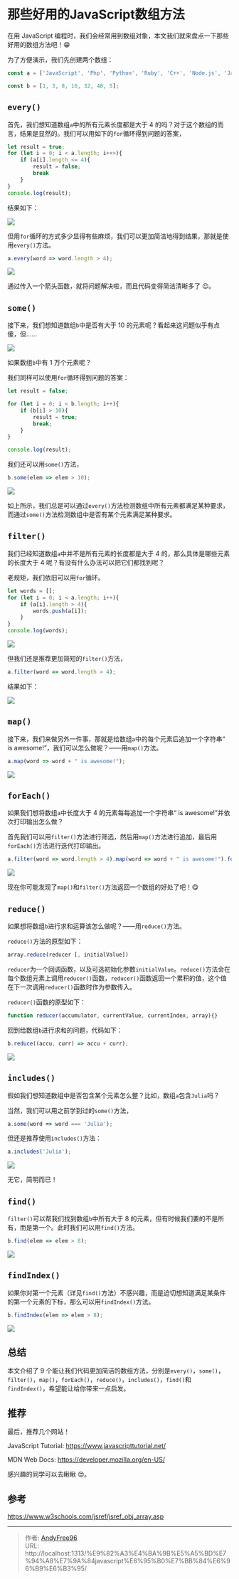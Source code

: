 # 那些好用的JavaScript数组方法


在用 JavaScript 编程时，我们会经常用到数组对象，本文我们就来盘点一下那些好用的数组方法吧！😁

<!--more-->

为了方便演示，我们先创建两个数组：

```JavaScript
const a = ['JavaScript', 'Php', 'Python', 'Ruby', 'C++', 'Node.js', 'Java', 'C++'];

const b = [1, 3, 8, 16, 32, 48, 5];
```

## `every()`

首先，我们想知道数组`a`中的所有元素长度都是大于 4 的吗？对于这个数组的而言，结果是显然的。我们可以用如下的`for`循环得到问题的答案，

```JavaScript
let result = true;
for (let i = 0; i < a.length; i++>){
    if (a[i].length <= 4){
        result = false;
        break
    }
}
console.log(result);
```

结果如下：

![](/images/202402/4/1.png)

但用`for`循环的方式多少显得有些麻烦，我们可以更加简洁地得到结果，那就是使用`every()`方法。

```JavaScript
a.every(word => word.length > 4);
```

![](/images/202402/4/2.png)

通过传入一个箭头函数，就将问题解决啦，而且代码变得简洁清晰多了 😉。

## `some()`

接下来，我们想知道数组`b`中是否有大于 10 的元素呢？看起来这问题似乎有点傻，但......

![](/images/202402/4/3.png)

如果数组`b`中有 1 万个元素呢？

我们同样可以使用`for`循环得到问题的答案：

```JavaScript
let result = false;

for (let i = 0; i < b.length; i++){
    if (b[i] > 10){
        result = true;
        break;
    }
}

console.log(result);
```

我们还可以用`some()`方法，

```JavaScript
b.some(elem => elem > 10);
```

![](/images/202402/4/4.png)

如上所示，我们总是可以通过`every()`方法检测数组中所有元素都满足某种要求，而通过`some()`方法检测数组中是否有某个元素满足某种要求。

## `filter()`

我们已经知道数组`a`中并不是所有元素的长度都是大于 4 的，那么具体是哪些元素的长度大于 4 呢？有没有什么办法可以把它们都找到呢？

老规矩，我们依旧可以用`for`循环。

```JavaScript
let words = [];
for (let i = 0; i < a.length; i++){
    if (a[i].length > 4){
        words.push(a[i]);
    }
}
console.log(words);
```

![](/images/202402/4/5.png)

但我们还是推荐更加简短的`filter()`方法，

```JavaScript
a.filter(word => word.length > 4);
```

结果如下：

![](/images/202402/4/6.png)

## `map()`

接下来，我们来做另外一件事，那就是给数组`a`中的每个元素后追加一个字符串“ is awesome!”，我们可以怎么做呢？——用`map()`方法。

```JavaScript
a.map(word => word + " is awesome!");
```

![](/images/202402/4/7.png)

## `forEach()`

如果我们想将数组`a`中长度大于 4 的元素每每追加一个字符串“ is awesome!”并依次打印输出怎么做？

首先我们可以用`filter()`方法进行筛选，然后用`map()`方法进行追加，最后用`forEach()`方法进行迭代打印输出。

```JavaScript
a.filter(word => word.length > 4).map(word => word + " is awesome!").forEach(word => console.log(word));
```

![](/images/202402/4/8.png)

现在你可能发现了`map()`和`filter()`方法返回一个数组的好处了吧！😋

## `reduce()`

如果想将数组`b`进行求和运算该怎么做呢？——用`reduce()`方法。

`reduce()`方法的原型如下：

```JavaScript
array.reduce(reducer [, initialValue])
```

`reducer`为一个回调函数，以及可选初始化参数`initialValue`。`reduce()`方法会在每个数组元素上调用`reducer()`函数，`reducer()`函数返回一个累积的值，这个值在下一次调用`reducer()`函数时作为参数传入。

`reducer()`函数的原型如下：

```JavaScript
function reducer(accumulator, currentValue, currentIndex, array){}
```

回到给数组`b`进行求和的问题，代码如下：

```JavaScript
b.reduce((accu, curr) => accu + curr);
```

![](/images/202402/4/9.png)

## `includes()`

假如我们想知道数组中是否包含某个元素怎么整？比如，数组`a`包含`Julia`吗？

当然，我们可以用之前学到过的`some()`方法，

```JavaScript
a.some(word => word === 'Julia');
```

但还是推荐使用`includes()`方法：

```JavaScript
a.includes('Julia');
```

![](/images/202402/4/10.png)

无它，简明而已！

## `find()`

`filter()`可以帮我们找到数组`b`中所有大于 8 的元素，但有时候我们要的不是所有，而是第一个。此时我们可以用`find()`方法。

```JavaScript
b.find(elem => elem > 8);
```

![](/images/202402/4/11.png)

## `findIndex()`

如果你对第一个元素（详见`find()`方法）不感兴趣，而是迫切想知道满足某条件的第一个元素的下标，那么可以用`findIndex()`方法。

```JavaScript
b.findIndex(elem => elem > 8);
```

![](/images/202402/4/12.png)

## 总结

本文介绍了 9 个能让我们代码更加简洁的数组方法，分别是`every()`，`some()`，`filter()`，`map()`，`forEach()`，`reduce()`，`includes()`，`find()`和`findIndex()`，希望能让给你带来一点启发。

## 推荐

最后，推荐几个网站！

JavaScript Tutorial: https://www.javascripttutorial.net/

MDN Web Docs: https://developer.mozilla.org/en-US/

感兴趣的同学可以去瞅瞅 😍。

## 参考

https://www.w3schools.com/jsref/jsref_obj_array.asp


---

> 作者: [AndyFree96](https://andyfree96.github.io/)  
> URL: http://localhost:1313/%E9%82%A3%E4%BA%9B%E5%A5%BD%E7%94%A8%E7%9A%84javascript%E6%95%B0%E7%BB%84%E6%96%B9%E6%B3%95/  

